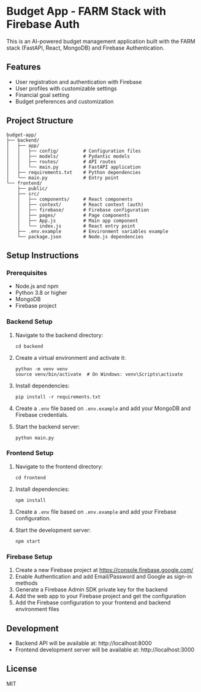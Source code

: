 # Budget App - FARM Stack with Firebase Auth

This is an AI-powered budget management application built with the FARM stack (FastAPI, React, MongoDB) and Firebase Authentication.

## Features

- User registration and authentication with Firebase
- User profiles with customizable settings
- Financial goal setting
- Budget preferences and customization

## Project Structure

```
budget-app/
├── backend/
│   ├── app/
│   │   ├── config/         # Configuration files
│   │   ├── models/         # Pydantic models
│   │   ├── routes/         # API routes
│   │   └── main.py         # FastAPI application
│   ├── requirements.txt    # Python dependencies
│   └── main.py             # Entry point
└── frontend/
    ├── public/
    ├── src/
    │   ├── components/     # React components
    │   ├── context/        # React context (auth)
    │   ├── firebase/       # Firebase configuration
    │   ├── pages/          # Page components
    │   ├── App.js          # Main app component
    │   └── index.js        # React entry point
    ├── .env.example        # Environment variables example
    └── package.json        # Node.js dependencies
```

## Setup Instructions

### Prerequisites

- Node.js and npm
- Python 3.8 or higher
- MongoDB
- Firebase project

### Backend Setup

1. Navigate to the backend directory:
   ```
   cd backend
   ```

2. Create a virtual environment and activate it:
   ```
   python -m venv venv
   source venv/bin/activate  # On Windows: venv\Scripts\activate
   ```

3. Install dependencies:
   ```
   pip install -r requirements.txt
   ```

4. Create a `.env` file based on `.env.example` and add your MongoDB and Firebase credentials.

5. Start the backend server:
   ```
   python main.py
   ```

### Frontend Setup

1. Navigate to the frontend directory:
   ```
   cd frontend
   ```

2. Install dependencies:
   ```
   npm install
   ```

3. Create a `.env` file based on `.env.example` and add your Firebase configuration.

4. Start the development server:
   ```
   npm start
   ```

### Firebase Setup

1. Create a new Firebase project at https://console.firebase.google.com/
2. Enable Authentication and add Email/Password and Google as sign-in methods
3. Generate a Firebase Admin SDK private key for the backend
4. Add the web app to your Firebase project and get the configuration
5. Add the Firebase configuration to your frontend and backend environment files

## Development

- Backend API will be available at: http://localhost:8000
- Frontend development server will be available at: http://localhost:3000

## License

MIT